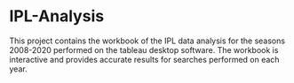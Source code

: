 # IPL-Analysis
This project contains the workbook of the IPL data analysis for the seasons 2008-2020 performed on the tableau desktop software. The workbook is interactive and provides accurate results for searches performed on each year.
